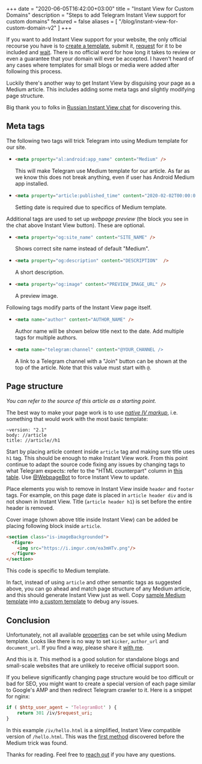 +++
date = "2020-06-05T16:42:00+03:00"
title = "Instant View for Custom Domains"
description = "Steps to add Telegram Instant View support for custom domains"
featured = false
aliases = [ "/blog/instant-view-for-custom-domain-v2" ]
+++

If you want to add Instant View support for your website, the only official recourse you have is to [create a template](https://instantview.telegram.org/my/), submit it, [request](https://instantview.telegram.org/contest#target-domains) for it to be included and [wait](/img/soon.webp). There is no official word for how long it takes to review or even a guarantee that your domain will ever be accepted. I haven't heard of any cases where templates for small blogs or media were added after following this process.

Luckily there's another way to get Instant View by disguising your page as a Medium article. This includes adding some meta tags and slightly modifying page structure. 

Big thank you to folks in [Russian Instant View chat](https://t.me/instantview_russian) for discovering this. 

## Meta tags

The following two tags will trick Telegram into using Medium template for our site.

+ ```html
  <meta property="al:android:app_name" content="Medium" />
  ```
  This will make Telegram use Medium template for our article. As far as we know this does not break anything, even if user has Android Medium app installed.

+ ```html
  <meta property="article:published_time" content="2020-02-02T00:00:00.000Z" />
  ```
  Setting date is required due to specifics of Medium template.

Additional tags are used to set up _webpage preview_ (the block you see in the chat above Instant View button). These are optional.

+ ```html
  <meta property="og:site_name" content="SITE_NAME" />
  ```
  Shows correct site name instead of default "Medium".

+ ```html
  <meta property="og:description" content="DESCRIPTION"  />
  ```
  A short description.

+ ```html
  <meta property="og:image" content="PREVIEW_IMAGE_URL" />
  ```
  A preview image.

Following tags modify parts of the Instant View page itself.

+ ```html
  <meta name="author" content="AUTHOR_NAME" />
  ```
  Author name will be shown below title next to the date. Add multiple tags for multiple authors.

+ ```html
  <meta name="telegram:channel" content="@YOUR_CHANNEL />
  ```
  A link to a Telegram channel with a "Join" button can be shown at the top of the article. Note that this value must start with `@`.


## Page structure

*You can refer to the source of this article as a starting point.*

The best way to make your page work is to use <i><a href="https://instantview.telegram.org/docs#supported-types">native IV markup</a></i>, i.e. something that would work with the most basic template:

```xpath
~version: "2.1"
body: //article
title: //article//h1
```

Start by placing article content inside `article` tag and making sure title uses `h1` tag. This should be enough to make Instant View work. From this point continue to adapt the source code fixing any issues by changing tags to what Telegram expects: refer to the "HTML counterpart" column in [this table](https://instantview.telegram.org/docs#supported-types). Use [@WebpageBot](https://t.me/WebpageBot) to force Instant View to update.

Place elements you wish to remove in Instant View inside `header` and `footer` tags. For example, on this page date is placed in `article header div` and is not shown in Instant View. Title (`article header h1`) is set before the entire header is removed.

Cover image (shown above title inside Instant View) can be added be placing following block inside `article`.

```html
<section class="is-imageBackgrounded">
  <figure>
    <img src="https://i.imgur.com/ea3mHTv.png"/>
  </figure>
</section>
```

This code is specific to Medium template.

In fact, instead of using `article` and other semantic tags as suggested above, you can go ahead and match page structure of any Medium article, and this should generate Instant View just as well. Copy [sample Medium template](https://instantview.telegram.org/samples/medium.com) into [a custom template](https://instantview.telegram.org/my) to debug any issues.


## Conclusion

Unfortunately, not all available [properties](https://instantview.telegram.org/docs#instant-view-format) can be set while using Medium template. Looks like there is no way to set `kicker`, `author_url` and `document_url`. If you find a way, please share it [with me][me].

And this is it. This method is a good solution for standalone blogs and small-scale websites that are unlikely to receive official support soon.

If you believe significantly changing page structure would be too difficult or bad for SEO, you might want to create a special version of each page similar to Google's AMP and then redirect Telegram crawler to it. Here is a snippet for nginx:

```perl
if ( $http_user_agent ~ 'TelegramBot' ) {
    return 301 /iv/$request_uri;
}
```

In this example `/iv/hello.html` is a simplified, Instant View compatible version of `/hello.html`. This was the [first method](/blog/instant-view-for-custom-domain) discovered before the Medium trick was found.

Thanks for reading. Feel free to [reach out][me] if you have any questions.

[me]: https://t.me/nikstar